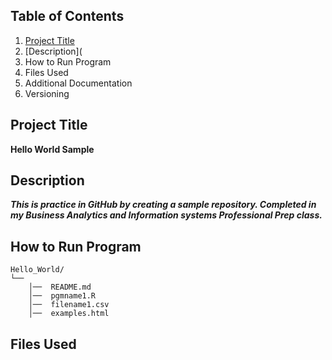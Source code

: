 ## Table of Contents 
1. [Project Title](https://github.com/jacobphillips01/Hello-World/blob/main/README.md#project-title)
3. [Description](
4. How to Run Program
5. Files Used
6. Additional Documentation
7. Versioning
## Project Title
**Hello World Sample**
## Description
***This is practice in GitHub by creating a sample repository. Completed in my Business Analytics and Information systems Professional Prep class.***
## How to Run Program

```
Hello_World/  
└──
    │──  README.md 
    │──  pgmname1.R  
    │──  filename1.csv 
    │──  examples.html
```
## Files Used
